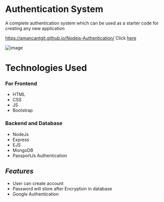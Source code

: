
# Authentication System
A complete authentication system which can be used as a starter code for creating any new
application


https://amancantgit.github.io/Nodejs-Authentication/
Click [here](https://amancantgit.github.io/Nodejs-Authentication/)


![image](https://i.ibb.co/R6qks43/Screenshot-2023-01-19-150311.png)




# Technologies Used

### For Frontend
* HTML
* CSS
* JS
* Bootstrap 

### Backend and Database

* NodeJs
* Express
* EJS
* MongoDB
* PassportJs Authentication 



    
## ***Features***

- User can create account 
- Password will store after Encryption in database
- Google Authentication



